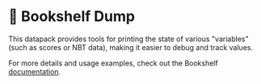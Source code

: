 # 🔬 Bookshelf Dump

This datapack provides tools for printing the state of various "variables" (such as scores or NBT data), making it easier to debug and track values.

For more details and usage examples, check out the Bookshelf [documentation](https://docs.mcbookshelf.dev/en/latest/modules/dump.html).
